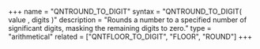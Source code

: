 +++
name = "QNTROUND_TO_DIGIT"
syntax = "QNTROUND_TO_DIGIT( value <INTEGER>, digits <INTEGER> )"
description = "Rounds a number to a specified number of significant digits, masking the remaining digits to zero."
type = "arithmetical"
related = ["QNTFLOOR_TO_DIGIT", "FLOOR", "ROUND"]
+++

